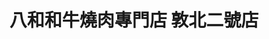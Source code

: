 ---
title: "八和和牛燒肉專門店 敦北二號店"
description: "八和和牛燒肉專門店 敦北二號店"
layout: shop
keywords:
  - 美食競賽
  - 台灣美食
  - 美食精選
datePublished: "2025-06-30"
dateModified: "2025-07-07"
city: "台北市"
district: "松山區"
address: "10547台北市松山區敦化北路100號"
phone: "0227123442"
geo: "25.052249057921294, 121.548386768228"
google_map: "https://maps.app.goo.gl/WWXY5hVwQRkv2LEq6"
footinder: ""
official: "https://www.facebook.com/BAHO.YAKINIKU/"
award:
  - name: "500盤"
    year: "2024"
    entries:
      - dishes:
          - "法式吐司"

---